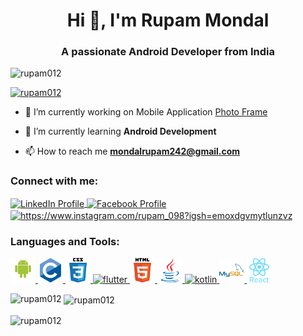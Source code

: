 <h1 align="center">Hi 👋, I'm Rupam Mondal</h1>
<h3 align="center">A passionate Android Developer from India</h3>

<p align="left"> <img src="https://komarev.com/ghpvc/?username=rupam012&label=Profile%20views&color=0e75b6&style=flat" alt="rupam012" /> </p>

<p align="left"> <a href="https://github.com/ryo-ma/github-profile-trophy"><img src="https://github-profile-trophy.vercel.app/?username=rupam012" alt="rupam012" /></a> </p>

- 🔭 I’m currently working on Mobile Application [Photo Frame](https://github.com/Rupam012/PhotoFrame)

- 🌱 I’m currently learning **Android Development**

- 📫 How to reach me **mondalrupam242@gmail.com**

<h3 align="left">Connect with me:</h3>
<p align="left">
<a href="https://www.linkedin.com/in/rupam-mondal-83241028a/" target="blank">
  <img align="center" src="https://raw.githubusercontent.com/rahuldkjain/github-profile-readme-generator/master/src/images/icons/Social/linked-in-alt.svg" alt="LinkedIn Profile" height="30" width="40" />
</a>
<a href="https://www.facebook.com/profile.php?id=100056858438473" target="blank">
  <img align="center" src="https://raw.githubusercontent.com/rahuldkjain/github-profile-readme-generator/master/src/images/icons/Social/facebook.svg" alt="Facebook Profile" height="30" width="40" />
</a>
<a href="https://instagram.com/https://www.instagram.com/rupam_098?igsh=emoxdgvmytlunzvz" target="blank"><img align="center" src="https://raw.githubusercontent.com/rahuldkjain/github-profile-readme-generator/master/src/images/icons/Social/instagram.svg" alt="https://www.instagram.com/rupam_098?igsh=emoxdgvmytlunzvz" height="30" width="40" /></a>
</p>

<h3 align="left">Languages and Tools:</h3>
<p align="left"> <a href="https://developer.android.com" target="_blank" rel="noreferrer"> <img src="https://raw.githubusercontent.com/devicons/devicon/master/icons/android/android-original-wordmark.svg" alt="android" width="40" height="40"/> </a> <a href="https://www.cprogramming.com/" target="_blank" rel="noreferrer"> <img src="https://raw.githubusercontent.com/devicons/devicon/master/icons/c/c-original.svg" alt="c" width="40" height="40"/> </a> <a href="https://www.w3schools.com/css/" target="_blank" rel="noreferrer"> <img src="https://raw.githubusercontent.com/devicons/devicon/master/icons/css3/css3-original-wordmark.svg" alt="css3" width="40" height="40"/> </a> <a href="https://flutter.dev" target="_blank" rel="noreferrer"> <img src="https://www.vectorlogo.zone/logos/flutterio/flutterio-icon.svg" alt="flutter" width="40" height="40"/> </a> <a href="https://www.w3.org/html/" target="_blank" rel="noreferrer"> <img src="https://raw.githubusercontent.com/devicons/devicon/master/icons/html5/html5-original-wordmark.svg" alt="html5" width="40" height="40"/> </a> <a href="https://www.java.com" target="_blank" rel="noreferrer"> <img src="https://raw.githubusercontent.com/devicons/devicon/master/icons/java/java-original.svg" alt="java" width="40" height="40"/> </a> <a href="https://kotlinlang.org" target="_blank" rel="noreferrer"> <img src="https://www.vectorlogo.zone/logos/kotlinlang/kotlinlang-icon.svg" alt="kotlin" width="40" height="40"/> </a> <a href="https://www.mysql.com/" target="_blank" rel="noreferrer"> <img src="https://raw.githubusercontent.com/devicons/devicon/master/icons/mysql/mysql-original-wordmark.svg" alt="mysql" width="40" height="40"/> </a> <a href="https://reactjs.org/" target="_blank" rel="noreferrer"> <img src="https://raw.githubusercontent.com/devicons/devicon/master/icons/react/react-original-wordmark.svg" alt="react" width="40" height="40"/> </a> </p>

<p><img align="left" src="https://github-readme-stats.vercel.app/api/top-langs?username=rupam012&show_icons=true&locale=en&layout=compact" alt="rupam012" /></p>

<p>&nbsp;<img align="center" src="https://github-readme-stats.vercel.app/api?username=rupam012&show_icons=true&locale=en" alt="rupam012" /></p>

<p><img align="center" src="https://github-readme-streak-stats.herokuapp.com/?user=rupam012&" alt="rupam012" /></p>
